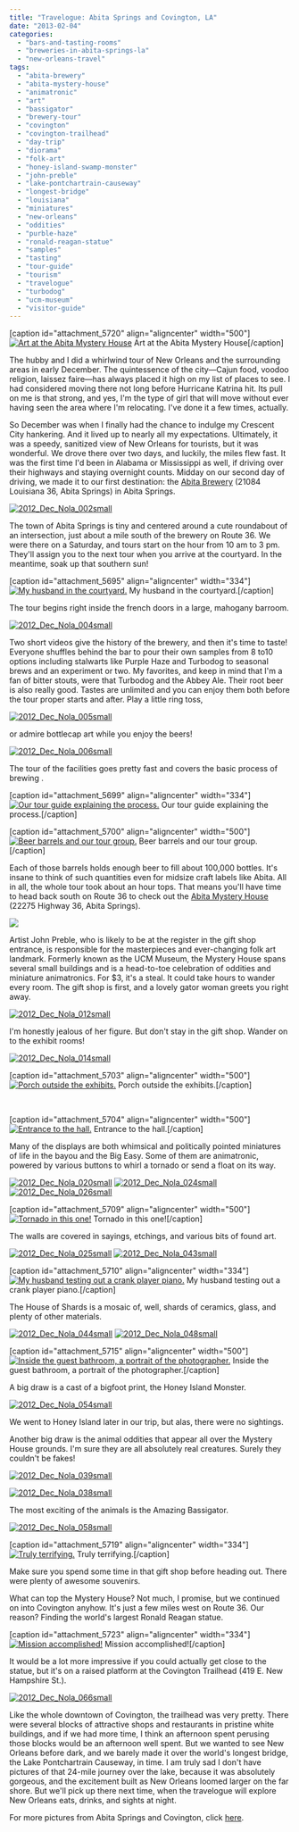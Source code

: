 ```yaml
---
title: "Travelogue: Abita Springs and Covington, LA"
date: "2013-02-04"
categories: 
  - "bars-and-tasting-rooms"
  - "breweries-in-abita-springs-la"
  - "new-orleans-travel"
tags: 
  - "abita-brewery"
  - "abita-mystery-house"
  - "animatronic"
  - "art"
  - "bassigator"
  - "brewery-tour"
  - "covington"
  - "covington-trailhead"
  - "day-trip"
  - "diorama"
  - "folk-art"
  - "honey-island-swamp-monster"
  - "john-preble"
  - "lake-pontchartrain-causeway"
  - "longest-bridge"
  - "louisiana"
  - "miniatures"
  - "new-orleans"
  - "oddities"
  - "purble-haze"
  - "ronald-reagan-statue"
  - "samples"
  - "tasting"
  - "tour-guide"
  - "tourism"
  - "travelogue"
  - "turbodog"
  - "ucm-museum"
  - "visitor-guide"
---
```


\[caption id="attachment\_5720" align="aligncenter" width="500"\][![Art at the Abita Mystery House](http://s3.amazonaws.com/thegourmez-wpmedia/2013/01/2012_Dec_Nola_060small.jpg)](http://www.thegourmez.com/2013/02/travelogue-abita-springs-and-covington-la/2012_dec_nola_060small/) Art at the Abita Mystery House\[/caption\]

The hubby and I did a whirlwind tour of New Orleans and the surrounding areas in early December. The quintessence of the city—Cajun food, voodoo religion, laissez faire—has always placed it high on my list of places to see. I had considered moving there not long before Hurricane Katrina hit. Its pull on me is that strong, and yes, I'm the type of girl that will move without ever having seen the area where I'm relocating. I've done it a few times, actually.

So December was when I finally had the chance to indulge my Crescent City hankering. And it lived up to nearly all my expectations. Ultimately, it was a speedy, sanitized view of New Orleans for tourists, but it was wonderful. We drove there over two days, and luckily, the miles flew fast. It was the first time I'd been in Alabama or Mississippi as well, if driving over their highways and staying overnight counts. Midday on our second day of driving, we made it to our first destination: the [Abita Brewery](http://abita.com/visit_abita/tasting_room) (21084 Louisiana 36, Abita Springs) in Abita Springs.

[![2012_Dec_Nola_002small](http://s3.amazonaws.com/thegourmez-wpmedia/2013/01/2012_Dec_Nola_002small.jpg)](http://www.thegourmez.com/2013/02/travelogue-abita-springs-and-covington-la/2012_dec_nola_002small/)

The town of Abita Springs is tiny and centered around a cute roundabout of an intersection, just about a mile south of the brewery on Route 36. We were there on a Saturday, and tours start on the hour from 10 am to 3 pm. They'll assign you to the next tour when you arrive at the courtyard. In the meantime, soak up that southern sun!

\[caption id="attachment\_5695" align="aligncenter" width="334"\][![My husband in the courtyard.](http://s3.amazonaws.com/thegourmez-wpmedia/2013/01/2012_Dec_Nola_003small.jpg)](http://www.thegourmez.com/2013/02/travelogue-abita-springs-and-covington-la/2012_dec_nola_003small/) My husband in the courtyard.\[/caption\]

The tour begins right inside the french doors in a large, mahogany barroom.

[![2012_Dec_Nola_004small](http://s3.amazonaws.com/thegourmez-wpmedia/2013/01/2012_Dec_Nola_004small.jpg)](http://www.thegourmez.com/2013/02/travelogue-abita-springs-and-covington-la/2012_dec_nola_004small/)

Two short videos give the history of the brewery, and then it's time to taste! Everyone shuffles behind the bar to pour their own samples from 8 to10 options including stalwarts like Purple Haze and Turbodog to seasonal brews and an experiment or two. My favorites, and keep in mind that I'm a fan of bitter stouts, were that Turbodog and the Abbey Ale. Their root beer is also really good. Tastes are unlimited and you can enjoy them both before the tour proper starts and after. Play a little ring toss,

[![2012_Dec_Nola_005small](http://s3.amazonaws.com/thegourmez-wpmedia/2013/01/2012_Dec_Nola_005small.jpg)](http://www.thegourmez.com/2013/02/travelogue-abita-springs-and-covington-la/2012_dec_nola_005small/)

or admire bottlecap art while you enjoy the beers!

[![2012_Dec_Nola_006small](http://s3.amazonaws.com/thegourmez-wpmedia/2013/01/2012_Dec_Nola_006small.jpg)](http://www.thegourmez.com/2013/02/travelogue-abita-springs-and-covington-la/2012_dec_nola_006small/)

The tour of the facilities goes pretty fast and covers the basic process of brewing .

\[caption id="attachment\_5699" align="aligncenter" width="334"\][![Our tour guide explaining the process.](http://s3.amazonaws.com/thegourmez-wpmedia/2013/01/2012_Dec_Nola_009small.jpg)](http://www.thegourmez.com/2013/02/travelogue-abita-springs-and-covington-la/2012_dec_nola_009small/) Our tour guide explaining the process.\[/caption\]

\[caption id="attachment\_5700" align="aligncenter" width="500"\][![Beer barrels and our tour group.](http://s3.amazonaws.com/thegourmez-wpmedia/2013/01/2012_Dec_Nola_010small.jpg)](http://www.thegourmez.com/2013/02/travelogue-abita-springs-and-covington-la/2012_dec_nola_010small/) Beer barrels and our tour group.\[/caption\]

Each of those barrels holds enough beer to fill about 100,000 bottles. It's insane to think of such quantities even for midsize craft labels like Abita. All in all, the whole tour took about an hour tops. That means you'll have time to head back south on Route 36 to check out the [Abita Mystery House](http://abitamysteryhouse.com/ "Abita Mystery House") (22275 Highway 36, Abita Springs).

[![](http://s3.amazonaws.com/thegourmez-wpmedia/2013/01/2012_Dec_Nola_065small.jpg)](http://www.thegourmez.com/2013/02/travelogue-abita-springs-and-covington-la/2012_dec_nola_065small/)

Artist John Preble, who is likely to be at the register in the gift shop entrance, is responsible for the masterpieces and ever-changing folk art landmark. Formerly known as the UCM Museum, the Mystery House spans several small buildings and is a head-to-toe celebration of oddities and miniature animatronics. For $3, it's a steal. It could take hours to wander every room. The gift shop is first, and a lovely gator woman greets you right away.

[![2012_Dec_Nola_012small](http://s3.amazonaws.com/thegourmez-wpmedia/2013/01/2012_Dec_Nola_012small.jpg)](http://www.thegourmez.com/2013/02/travelogue-abita-springs-and-covington-la/2012_dec_nola_012small/)

I'm honestly jealous of her figure. But don't stay in the gift shop. Wander on to the exhibit rooms!

[![2012_Dec_Nola_014small](http://s3.amazonaws.com/thegourmez-wpmedia/2013/01/2012_Dec_Nola_014small.jpg)](http://www.thegourmez.com/2013/02/travelogue-abita-springs-and-covington-la/2012_dec_nola_014small/)

\[caption id="attachment\_5703" align="aligncenter" width="500"\][![Porch outside the exhibits.](http://s3.amazonaws.com/thegourmez-wpmedia/2013/01/2012_Dec_Nola_017small.jpg)](http://www.thegourmez.com/2013/02/travelogue-abita-springs-and-covington-la/2012_dec_nola_017small/) Porch outside the exhibits.\[/caption\]

 

\[caption id="attachment\_5704" align="aligncenter" width="500"\][![Entrance to the hall.](http://s3.amazonaws.com/thegourmez-wpmedia/2013/01/2012_Dec_Nola_018small.jpg)](http://www.thegourmez.com/2013/02/travelogue-abita-springs-and-covington-la/2012_dec_nola_018small/) Entrance to the hall.\[/caption\]

Many of the displays are both whimsical and politically pointed miniatures of life in the bayou and the Big Easy. Some of them are animatronic, powered by various buttons to whirl a tornado or send a float on its way.

[![2012_Dec_Nola_020small](http://s3.amazonaws.com/thegourmez-wpmedia/2013/01/2012_Dec_Nola_020small.jpg)](http://www.thegourmez.com/2013/02/travelogue-abita-springs-and-covington-la/2012_dec_nola_020small/) [![2012_Dec_Nola_024small](http://s3.amazonaws.com/thegourmez-wpmedia/2013/01/2012_Dec_Nola_024small.jpg)](http://www.thegourmez.com/2013/02/travelogue-abita-springs-and-covington-la/2012_dec_nola_024small/) [![2012_Dec_Nola_026small](http://s3.amazonaws.com/thegourmez-wpmedia/2013/01/2012_Dec_Nola_026small.jpg)](http://www.thegourmez.com/2013/02/travelogue-abita-springs-and-covington-la/2012_dec_nola_026small/)

\[caption id="attachment\_5709" align="aligncenter" width="500"\][![Tornado in this one!](http://s3.amazonaws.com/thegourmez-wpmedia/2013/01/2012_Dec_Nola_032small.jpg)](http://www.thegourmez.com/2013/02/travelogue-abita-springs-and-covington-la/2012_dec_nola_032small/) Tornado in this one!\[/caption\]

The walls are covered in sayings, etchings, and various bits of found art.

[![2012_Dec_Nola_025small](http://s3.amazonaws.com/thegourmez-wpmedia/2013/01/2012_Dec_Nola_025small.jpg)](http://www.thegourmez.com/2013/02/travelogue-abita-springs-and-covington-la/2012_dec_nola_025small/) [![2012_Dec_Nola_043small](http://s3.amazonaws.com/thegourmez-wpmedia/2013/01/2012_Dec_Nola_043small.jpg)](http://www.thegourmez.com/2013/02/travelogue-abita-springs-and-covington-la/2012_dec_nola_043small/)

\[caption id="attachment\_5710" align="aligncenter" width="334"\][![My husband testing out a crank player piano.](http://s3.amazonaws.com/thegourmez-wpmedia/2013/01/2012_Dec_Nola_034small.jpg)](http://www.thegourmez.com/2013/02/travelogue-abita-springs-and-covington-la/2012_dec_nola_034small/) My husband testing out a crank player piano.\[/caption\]

The House of Shards is a mosaic of, well, shards of ceramics, glass, and plenty of other materials.

[![2012_Dec_Nola_044small](http://s3.amazonaws.com/thegourmez-wpmedia/2013/01/2012_Dec_Nola_044small.jpg)](http://www.thegourmez.com/2013/02/travelogue-abita-springs-and-covington-la/2012_dec_nola_044small/) [![2012_Dec_Nola_048small](http://s3.amazonaws.com/thegourmez-wpmedia/2013/01/2012_Dec_Nola_048small.jpg)](http://www.thegourmez.com/2013/02/travelogue-abita-springs-and-covington-la/2012_dec_nola_048small/)

\[caption id="attachment\_5715" align="aligncenter" width="500"\][![Inside the guest bathroom, a portrait of the photographer.](http://s3.amazonaws.com/thegourmez-wpmedia/2013/01/2012_Dec_Nola_045small.jpg)](http://www.thegourmez.com/2013/02/travelogue-abita-springs-and-covington-la/2012_dec_nola_045small/) Inside the guest bathroom, a portrait of the photographer.\[/caption\]

A big draw is a cast of a bigfoot print, the Honey Island Monster.

[![2012_Dec_Nola_054small](http://s3.amazonaws.com/thegourmez-wpmedia/2013/01/2012_Dec_Nola_054small.jpg)](http://www.thegourmez.com/2013/02/travelogue-abita-springs-and-covington-la/2012_dec_nola_054small/)

We went to Honey Island later in our trip, but alas, there were no sightings.

Another big draw is the animal oddities that appear all over the Mystery House grounds. I'm sure they are all absolutely real creatures. Surely they couldn't be fakes!

[![2012_Dec_Nola_039small](http://s3.amazonaws.com/thegourmez-wpmedia/2013/01/2012_Dec_Nola_039small.jpg)](http://www.thegourmez.com/2013/02/travelogue-abita-springs-and-covington-la/2012_dec_nola_039small/)

[![2012_Dec_Nola_038small](http://s3.amazonaws.com/thegourmez-wpmedia/2013/01/2012_Dec_Nola_038small.jpg)](http://www.thegourmez.com/2013/02/travelogue-abita-springs-and-covington-la/2012_dec_nola_038small/)

The most exciting of the animals is the Amazing Bassigator.

[![2012_Dec_Nola_058small](http://s3.amazonaws.com/thegourmez-wpmedia/2013/01/2012_Dec_Nola_058small.jpg)](http://www.thegourmez.com/2013/02/travelogue-abita-springs-and-covington-la/2012_dec_nola_058small/)

\[caption id="attachment\_5719" align="aligncenter" width="334"\][![Truly terrifying.](http://s3.amazonaws.com/thegourmez-wpmedia/2013/01/2012_Dec_Nola_059small.jpg)](http://www.thegourmez.com/2013/02/travelogue-abita-springs-and-covington-la/2012_dec_nola_059small/) Truly terrifying.\[/caption\]

Make sure you spend some time in that gift shop before heading out. There were plenty of awesome souvenirs.

What can top the Mystery House? Not much, I promise, but we continued on into Covington anyhow. It's just a few miles west on Route 36. Our reason? Finding the world's largest Ronald Reagan statue.

\[caption id="attachment\_5723" align="aligncenter" width="334"\][![Mission accomplished!](http://s3.amazonaws.com/thegourmez-wpmedia/2013/01/2012_Dec_Nola_067small.jpg)](http://www.thegourmez.com/2013/02/travelogue-abita-springs-and-covington-la/2012_dec_nola_067small/) Mission accomplished!\[/caption\]

It would be a lot more impressive if you could actually get close to the statue, but it's on a raised platform at the Covington Trailhead (419 E. New Hampshire St.).

[![2012_Dec_Nola_066small](http://s3.amazonaws.com/thegourmez-wpmedia/2013/01/2012_Dec_Nola_066small.jpg)](http://www.thegourmez.com/2013/02/travelogue-abita-springs-and-covington-la/2012_dec_nola_066small/)

Like the whole downtown of Covington, the trailhead was very pretty. There were several blocks of attractive shops and restaurants in pristine white buildings, and if we had more time, I think an afternoon spent perusing those blocks would be an afternoon well spent. But we wanted to see New Orleans before dark, and we barely made it over the world's longest bridge, the Lake Pontchartrain Causeway, in time. I am truly sad I don't have pictures of that 24-mile journey over the lake, because it was absolutely gorgeous, and the excitement built as New Orleans loomed larger on the far shore. But we'll pick up there next time, when the travelogue will explore New Orleans eats, drinks, and sights at night.

For more pictures from Abita Springs and Covington, click [here](https://www.facebook.com/media/set/?set=a.10151170113439607.451038.567409606&type=1&l=2c8aadd2de).
